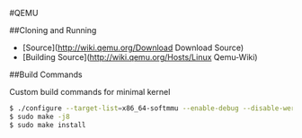 #QEMU

##Cloning and Running

* [Source](http://wiki.qemu.org/Download Download Source)
* [Building Source](http://wiki.qemu.org/Hosts/Linux Qemu-Wiki) 

##Build Commands

Custom build commands for minimal kernel

```bash
$ ./configure --target-list=x86_64-softmmu --enable-debug --disable-werror --disable-slirp --disable-blobs --disable-gnutls --disable-sdl --disable-gtk --disable-vte --disable-cocoa --disable-virtfs --disable-xen --disable-xen-pci-passthrough --disable-brlapi --disable-bluez --disable-netmap --disable-rbd --disable-libiscsi --disable-libusb --disable-usb-redir --disable-snappy --disable-glusterfs --disable-archipelago --disable-vhdx --disable-numa
$ sudo make -j8
$ sudo make install
```

